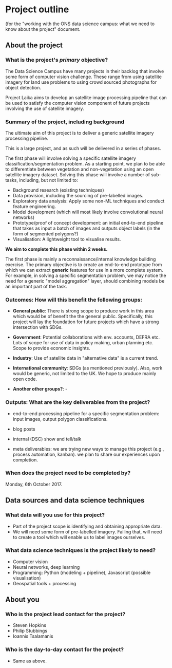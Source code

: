 # Project outline

(for the "working with the ONS data science campus: what we need to know about
the project" document.

## About the project

### What is the project's *primary* objective?

The Data Science Campus have many projects in their backlog that involve some
form of computer vision challenge. These range from using satellite imagery for
land use problems to using crowd sourced photographs for object detection.

Project Laika aims to develop an satellite image processing pipeline that can be
used to satisfy the computer vision component of future projects involving the
use of satellite imagery.

### Summary of the project, including background

The ultimate aim of this project is to deliver a generic satellite imagery
processing pipeline.

This is a large project, and as such will be delivered in a series of phases.

The first phase will involve solving a specific satellite imagery
classification/segmentation problem. As a starting point, we plan to be able to
differentiate between vegetation and non-vegetation using an open satellite
imagery dataset. Solving this phase will involve a number of sub-tasks,
including, but not limited to:

* Background research (existing techniques)
* Data provision, including the sourcing of pre-labelled images.
* Exploratory data analysis: Apply some non-ML techniques and conduct feature
engineering.
* Model development (which will most likely involve convolutional neural
networks)
* Prototype/proof of concept development: an initial end-to-end pipeline that
takes as input a batch of images and outputs object labels (in the form of
segmented polygons?)
* Visualisation: A lightweight tool to visualise results.

**We aim to complete this phase within 2 weeks.**

The first phase is mainly a reconnaissance/internal knowledge building exercise.
The primary objective is to create an end-to-end prototype from which we can
extract **generic** features for use in a more complete system. For example, in
solving a specific segmentation problem, we may notice the need for a generic
"model aggregation" layer, should combining models be an important part of the
task.

### Outcomes: How will this benefit the following groups:

* __General public__: There is strong scope to produce work in this area which
would be of benefit the the general public. Specifically, this project will lay
the foundation for future projects which have a strong intersection with SDGs.

* __Government__: Potential collaborations with env. accounts, DEFRA etc. Lots
of scope for use of data in policy making, urban planning etc. Scope to provide
economic insights.

* __Industry__: Use of satellite data in "alternative data" is a current trend.

* __International community__: SDGs (as mentioned previously). Also, work would
be generic, not limited to the UK. We hope to produce mainly open code.

* __Another other groups?__: -

### Outputs: What are the key deliverables from the project?

* end-to-end processing pipeline for a specific segmentation problem: input
images, output polygon classifications.

* blog posts

* internal (DSC) show and tell/talk

* meta deliverables: we are trying new ways to manage this project (e.g.,
process automation, kanban). we plan to share our experiences upon completion.

### When does the project need to be completed by?

Monday, 6th October 2017.

## Data sources and data science techniques

### What data will you use for this project?

* Part of the project scope is identifying and obtaining appropriate data.
* We will need some form of pre-labelled imagery. Failing that, will need to create a tool which will enable us to label images ourselves.

### What data science techniques is the project likely to need?

* Computer vision
* Neural networks, deep learning
* Programming: Python (modeling + pipeline), Javascript (possible visualisation)
* Geospatial tools + processing

## About you

### Who is the project lead contact for the project?

* Steven Hopkins
* Philip Stubbings
* Ioannis Tsalamanis

### Who is the day-to-day contact for the project?

* Same as above.
